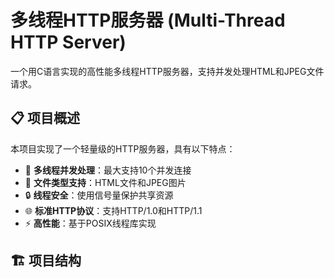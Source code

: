 # 多线程HTTP服务器 (Multi-Thread HTTP Server)

一个用C语言实现的高性能多线程HTTP服务器，支持并发处理HTML和JPEG文件请求。

## 📋 项目概述

本项目实现了一个轻量级的HTTP服务器，具有以下特点：
- 🚀 **多线程并发处理**：最大支持10个并发连接
- 📁 **文件类型支持**：HTML文件和JPEG图片
- 🔒 **线程安全**：使用信号量保护共享资源
- 🌐 **标准HTTP协议**：支持HTTP/1.0和HTTP/1.1
- ⚡ **高性能**：基于POSIX线程库实现

## 🏗️ 项目结构